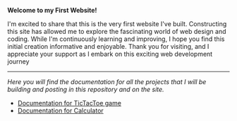 **Welcome to my First Website!**


I'm excited to share that this is the very first website I've built. Constructing this site has allowed me to explore the fascinating world of web design and coding. While I'm continuously learning and improving, I hope you find this initial creation informative and enjoyable. Thank you for visiting, and I appreciate your support as I embark on this exciting web development journey


----------------------------------------------

_Here you will find the documentation for all the projects that I will be building and posting in this repository and on the site._

- [Documentation for TicTacToe game](TicTacToe.md)
- [Documentation for Calculator](Calculator.md)

